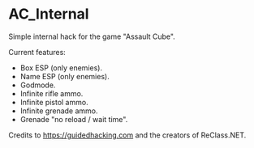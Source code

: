# AC_Internal

Simple internal hack for the game "Assault Cube".


Current features:
- Box ESP (only enemies).
- Name ESP (only enemies).
- Godmode.
- Infinite rifle ammo.
- Infinite pistol ammo.
- Infinite grenade ammo.
- Grenade "no reload / wait time".




Credits to https://guidedhacking.com and the creators of ReClass.NET.
